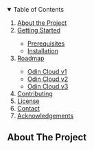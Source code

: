 <!-- TABLE OF CONTENTS -->
<details open="open">
  <summary>Table of Contents</summary>
  <ol>
    <li><a href="#about-the-project"> About the Project</a>
    <li><a href="#usage">Getting Started</a></li>
      <ul>
        <li><a href="#prerequisites">Prerequisites</a></li>
        <li><a href="#installation">Installation</a></li>
      </ul>
    <li><a href="#roadmap">Roadmap</a></li>
      <ul>
        <li><a href="#cloudv1">Odin Cloud v1</a></li>
        <li><a href="#cloudv2">Odin Cloud v2</a></li>
        <li><a href="#cloudv3">Odin Cloud v3</a></li>
      </ul>
    <li><a href="#contributing">Contributing</a></li>
    <li><a href="#license">License</a></li>
    <li><a href="#contact">Contact</a></li>
    <li><a href="#acknowledgements">Acknowledgements</a></li>
  </ol>
</details>

<!-- ABOUT THE PROJECT -->
## About The Project
